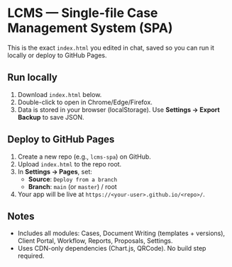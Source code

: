 # LCMS — Single-file Case Management System (SPA)

This is the exact `index.html` you edited in chat, saved so you can run it locally or deploy to GitHub Pages.

## Run locally
1. Download `index.html` below.
2. Double-click to open in Chrome/Edge/Firefox.
3. Data is stored in your browser (localStorage). Use **Settings → Export Backup** to save JSON.

## Deploy to GitHub Pages
1. Create a new repo (e.g., `lcms-spa`) on GitHub.
2. Upload `index.html` to the repo root.
3. In **Settings → Pages**, set:
   - **Source**: `Deploy from a branch`
   - **Branch**: `main` (or `master`) / root
4. Your app will be live at `https://<your-user>.github.io/<repo>/`.

## Notes
- Includes all modules: Cases, Document Writing (templates + versions), Client Portal, Workflow, Reports, Proposals, Settings.
- Uses CDN-only dependencies (Chart.js, QRCode). No build step required.
